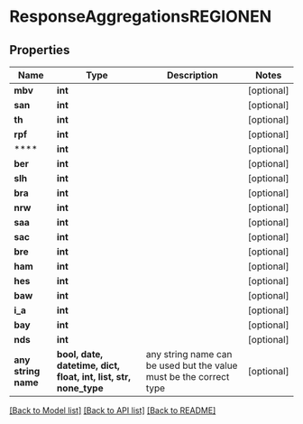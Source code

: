 # ResponseAggregationsREGIONEN


## Properties
Name | Type | Description | Notes
------------ | ------------- | ------------- | -------------
**mbv** | **int** |  | [optional] 
**san** | **int** |  | [optional] 
**th** | **int** |  | [optional] 
**rpf** | **int** |  | [optional] 
**** | **int** |  | [optional] 
**ber** | **int** |  | [optional] 
**slh** | **int** |  | [optional] 
**bra** | **int** |  | [optional] 
**nrw** | **int** |  | [optional] 
**saa** | **int** |  | [optional] 
**sac** | **int** |  | [optional] 
**bre** | **int** |  | [optional] 
**ham** | **int** |  | [optional] 
**hes** | **int** |  | [optional] 
**baw** | **int** |  | [optional] 
**i_a** | **int** |  | [optional] 
**bay** | **int** |  | [optional] 
**nds** | **int** |  | [optional] 
**any string name** | **bool, date, datetime, dict, float, int, list, str, none_type** | any string name can be used but the value must be the correct type | [optional]

[[Back to Model list]](../README.md#documentation-for-models) [[Back to API list]](../README.md#documentation-for-api-endpoints) [[Back to README]](../README.md)


